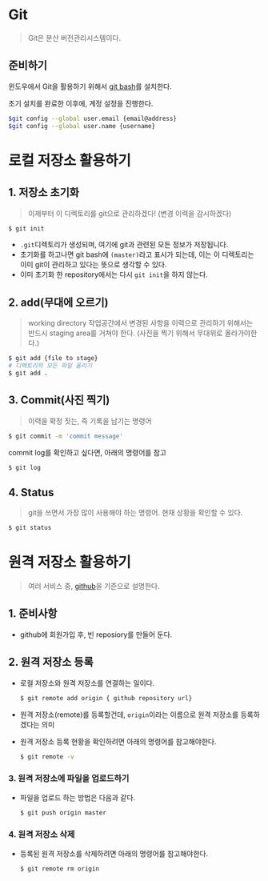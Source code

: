 # Git

>  Git은 분산 버전관리시스템이다.

## 준비하기

윈도우에서 Git을 활용하기 위해서 [git bash](https://git-scm.com/downloads)를 설치한다.

초기 설치를 완료한 이후에, 계정 설정을 진행한다.

```sh
$git config --global user.email {email@address}
$git config --global user.name {username}
```



# 로컬 저장소 활용하기

## 1. 저장소 초기화

> 이제부터 이 디렉토리를 git으로 관리하겠다! (변경 이력을 감시하겠다)

```sh
$ git init
```

- `.git`디렉토리가 생성되며, 여기에 git과 관련된 모든 정보가 저장됩니다.
- 초기화를 하고나면 git bash에 `(master)`라고 표시가 되는데, 이는 이 디렉토리는 이미 git이 관리하고 있다는 뜻으로 생각할 수 있다.
- 이미 초기화 한 repository에서는 다시 `git init`을 하지 않는다.



## 2. add(무대에 오르기)

> working directory 작업공간에서 변경된 사항을 이력으로 관리하기 위해서는 반드시 staging area를 거쳐야 한다. (사진을 찍기 위해서 무대위로 올라가야한다.)

```sh
$ git add {file to stage}
# 디렉토리의 모든 파일 올리기
$ git add . 
```

## 3. Commit(사진 찍기)

> 이력을 확정 짓는, 즉 기록을 남기는 명령어

```sh
$ git commit -m 'commit message'
```

commit log를 확인하고 싶다면, 아래의 명령어를 참고

```sh
$ git log
```

## 4. Status

> git을 쓰면서 가장 많이 사용해야 하는 명령어. 현재 상황을 확인할 수 있다.

```sh
$ git status
```

# 원격 저장소 활용하기

> 여러 서비스 중, [github](https://github.com/)을 기준으로 설명한다.

## 1. 준비사항

- github에 회원가입 후, 빈 reposiory를 만들어 둔다.

## 2. 원격 저장소 등록

- 로컬 저장소와 원격 저장소를 연결하는 일이다.

  ```sh
  $ git remote add origin { github repository url}
  ```

- 원격 저장소(remote)를 등록할건데, `origin`이라는 이름으로 원격 저장소를 등록하겠다는 의미

- 원격 저장소 등록 현황을 확인하려면 아래의 명령어를 참고해야한다.

  ```sh
  $ git remote -v
  ```

### 3. 원격 저장소에 파일을 업로드하기

- 파일을 업로드 하는 방법은 다음과 같다.

  ```sh
  $ git push origin master
  ```

  

### 4. 원격 저장소 삭제

- 등록된 원격 저장소를 삭제하려면 아래의 명령어를 참고해야한다.

  ```sh
  $ git remote rm origin
  ```

  